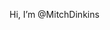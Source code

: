 Hi, I’m @MitchDinkins



<!---
MitchDinkins/MitchDinkins is a ✨ special ✨ repository because its `README.md` (this file) appears on your GitHub profile.
You can click the Preview link to take a look at your changes.
--->
